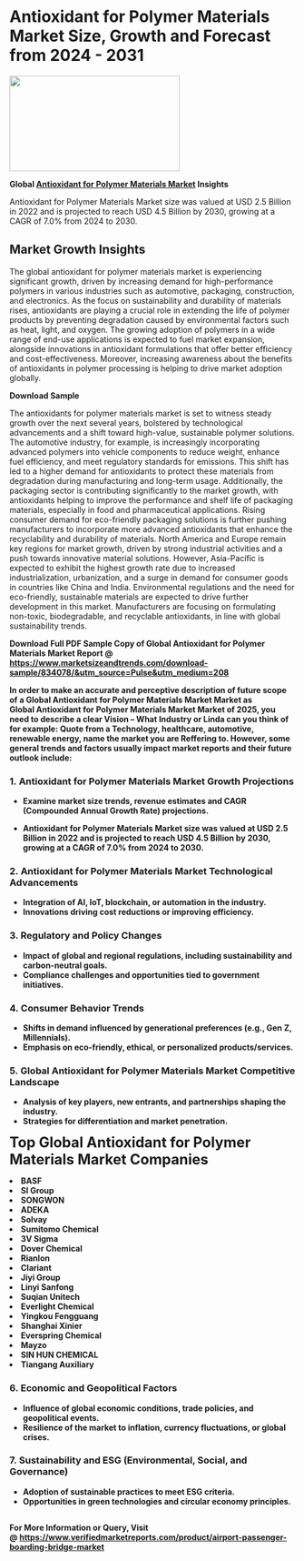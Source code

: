<H1>Antioxidant for Polymer Materials Market Size, Growth and Forecast from 2024 - 2031</H1><img class="aligncenter size-medium wp-image-584254" src="https://thirdeyenews.in/wp-content/uploads/2024/09/Global-Market-Research-300x168.jpeg" alt="" width="300" height="168" /><p><strong>Global&nbsp;<a href="https://www.marketsizeandtrends.com/download-sample/834078/&amp;utm_source=Pulse&amp;utm_medium=208">Antioxidant for Polymer Materials Market</a> Insights</strong></p><p>Antioxidant for Polymer Materials Market size was valued at USD 2.5 Billion in 2022 and is projected to reach USD 4.5 Billion by 2030, growing at a CAGR of 7.0% from 2024 to 2030.</p><p><h2>Market Growth Insights</h2> <p>The global antioxidant for polymer materials market is experiencing significant growth, driven by increasing demand for high-performance polymers in various industries such as automotive, packaging, construction, and electronics. As the focus on sustainability and durability of materials rises, antioxidants are playing a crucial role in extending the life of polymer products by preventing degradation caused by environmental factors such as heat, light, and oxygen. The growing adoption of polymers in a wide range of end-use applications is expected to fuel market expansion, alongside innovations in antioxidant formulations that offer better efficiency and cost-effectiveness. Moreover, increasing awareness about the benefits of antioxidants in polymer processing is helping to drive market adoption globally.</p> <p><strong>Download Sample</strong></p> <p>The antioxidants for polymer materials market is set to witness steady growth over the next several years, bolstered by technological advancements and a shift toward high-value, sustainable polymer solutions. The automotive industry, for example, is increasingly incorporating advanced polymers into vehicle components to reduce weight, enhance fuel efficiency, and meet regulatory standards for emissions. This shift has led to a higher demand for antioxidants to protect these materials from degradation during manufacturing and long-term usage. Additionally, the packaging sector is contributing significantly to the market growth, with antioxidants helping to improve the performance and shelf life of packaging materials, especially in food and pharmaceutical applications. Rising consumer demand for eco-friendly packaging solutions is further pushing manufacturers to incorporate more advanced antioxidants that enhance the recyclability and durability of materials. North America and Europe remain key regions for market growth, driven by strong industrial activities and a push towards innovative material solutions. However, Asia-Pacific is expected to exhibit the highest growth rate due to increased industrialization, urbanization, and a surge in demand for consumer goods in countries like China and India. Environmental regulations and the need for eco-friendly, sustainable materials are expected to drive further development in this market. Manufacturers are focusing on formulating non-toxic, biodegradable, and recyclable antioxidants, in line with global sustainability trends. <p><strong></p><p><span class=""><strong>Download Full PDF Sample Copy of Global Antioxidant for Polymer Materials Market Report</strong> @ <a href="https://www.marketsizeandtrends.com/download-sample/834078/&amp;utm_source=Pulse&amp;utm_medium=208" target="_blank">https://www.marketsizeandtrends.com/download-sample/834078/&amp;utm_source=Pulse&amp;utm_medium=208</a></span></p><p>In order to make an accurate and perceptive description of future scope of a Global&nbsp;Antioxidant for Polymer Materials Market Market as Global&nbsp;Antioxidant for Polymer Materials Market Market of 2025, you need to describe a clear Vision &ndash; What Industry or Linda can you think of for example: Quote from a Technology, healthcare, automotive, renewable energy, name the market you are Reffering to. However, some general trends and factors usually impact market reports and their future outlook include:</p><h3>1.&nbsp;<strong>Antioxidant for Polymer Materials Market Growth Projections</strong></h3><ul><li>Examine market size trends, revenue estimates and CAGR (Compounded Annual Growth Rate) projections.</li><li><p>Antioxidant for Polymer Materials Market size was valued at USD 2.5 Billion in 2022 and is projected to reach USD 4.5 Billion by 2030, growing at a CAGR of 7.0% from 2024 to 2030.</p></li></ul><h3>2.&nbsp;<strong>Antioxidant for Polymer Materials Market Technological Advancements</strong></h3><ul><li>Integration of AI, IoT, blockchain, or automation in the industry.</li><li>Innovations driving cost reductions or improving efficiency.</li></ul><h3>3.&nbsp;<strong>Regulatory and Policy Changes</strong></h3><ul><li>Impact of global and regional regulations, including sustainability and carbon-neutral goals.</li><li>Compliance challenges and opportunities tied to government initiatives.</li></ul><h3>4.&nbsp;<strong>Consumer Behavior Trends</strong></h3><ul><li>Shifts in demand influenced by generational preferences (e.g., Gen Z, Millennials).</li><li>Emphasis on eco-friendly, ethical, or personalized products/services.</li></ul><h3>5.&nbsp;<strong>Global Antioxidant for Polymer Materials Market Competitive Landscape</strong></h3><ul><li>Analysis of key players, new entrants, and partnerships shaping the industry.</li><li>Strategies for differentiation and market penetration.</li></ul><p data-pm-slice="1 1 []"><span style="color: inherit; font-family: inherit; font-size: 25px;">Top Global Antioxidant for Polymer Materials Market Companies</span></p><div class="" data-test-id=""><p><li>BASF</li><li> SI Group</li><li> SONGWON</li><li> ADEKA</li><li> Solvay</li><li> Sumitomo Chemical</li><li> 3V Sigma</li><li> Dover Chemical</li><li> Rianlon</li><li> Clariant</li><li> Jiyi Group</li><li> Linyi Sanfong</li><li> Suqian Unitech</li><li> Everlight Chemical</li><li> Yingkou Fengguang</li><li> Shanghai Xinier</li><li> Everspring Chemical</li><li> Mayzo</li><li> SIN HUN CHEMICAL</li><li> Tiangang Auxiliary</li></p></div><h3>6.&nbsp;<strong>Economic and Geopolitical Factors</strong></h3><ul><li>Influence of global economic conditions, trade policies, and geopolitical events.</li><li>Resilience of the market to inflation, currency fluctuations, or global crises.</li></ul><h3>7.&nbsp;<strong>Sustainability and ESG (Environmental, Social, and Governance)</strong></h3><ul><li>Adoption of sustainable practices to meet ESG criteria.</li><li>Opportunities in green technologies and circular economy principles.</li></ul><h2><strong style="font-size: 14px;">For More Information or Query, Visit @&nbsp;</strong><a style="background-color: #ffffff; font-size: 14px;" href="https://www.marketsizeandtrends.com/report/antioxidant-for-polymer-materials-market/" target="_blank">https://www.verifiedmarketreports.com/product/airport-passenger-boarding-bridge-market</a></h2>

